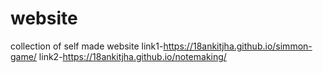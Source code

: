 # website
collection of self made website
link1-https://18ankitjha.github.io/simmon-game/
link2-https://18ankitjha.github.io/notemaking/
